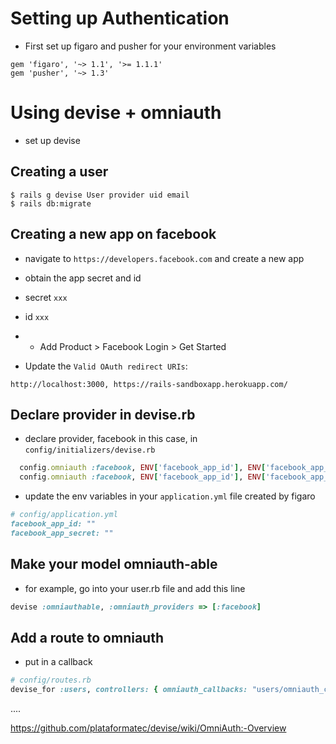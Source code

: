 # Setting up Authentication

* First set up figaro and pusher for your environment variables

```
gem 'figaro', '~> 1.1', '>= 1.1.1'
gem 'pusher', '~> 1.3'

```

# Using devise + omniauth
* set up devise

## Creating a user

```
$ rails g devise User provider uid email
$ rails db:migrate
```


## Creating a new app on facebook

* navigate to `https://developers.facebook.com` and create a new app
* obtain the app secret and id
* secret `xxx`
* id `xxx`


* + Add Product > Facebook Login > Get Started
* Update the `Valid OAuth redirect URIs`:

```
http://localhost:3000, https://rails-sandboxapp.herokuapp.com/
```

## Declare provider in devise.rb
* declare provider, facebook in this case, in `config/initializers/devise.rb`

```ruby
  config.omniauth :facebook, ENV['facebook_app_id'], ENV['facebook_app_secret']
  config.omniauth :facebook, ENV['facebook_app_id'], ENV['facebook_app_secret']
```

* update the env variables in your `application.yml` file created by figaro

```ruby
# config/application.yml
facebook_app_id: ""
facebook_app_secret: ""
```

## Make your model omniauth-able
* for example, go into your user.rb file and add this line

```ruby
devise :omniauthable, :omniauth_providers => [:facebook]
```

## Add a route to omniauth
* put in a callback

```ruby
# config/routes.rb
devise_for :users, controllers: { omniauth_callbacks: "users/omniauth_callbacks", registrations: 'registrations' }
```

....

https://github.com/plataformatec/devise/wiki/OmniAuth:-Overview


